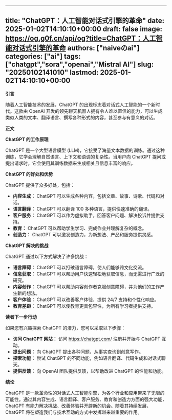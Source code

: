
---
title: "ChatGPT：人工智能对话式引擎的革命"
date: 2025-01-02T14:10:10+00:00
draft: false
image: https://og.g0f.cn/api/og?title=ChatGPT：人工智能对话式引擎的革命
authors: ["naiveのai"]
categories: ["ai"]
tags: ["chatgpt","sora","openai","Mistral AI"]
slug: "20250102141010"
lastmod: 2025-01-02T14:10:10+00:00
---
**引言**

随着人工智能技术的发展，ChatGPT 的出现标志着对话式人工智能的一个新时代。这款由 OpenAI 开发的领先聊天机器人拥有令人难以置信的能力，可以生成类似人类的文本、翻译语言、撰写各种形式的内容，甚至参与有意义的对话。

**正文**

**ChatGPT 的工作原理**

ChatGPT 是一个大型语言模型 (LLM)，它接受了海量文本数据的训练。通过这种训练，它学会理解自然语言、上下文和语调的复杂性。当用户向 ChatGPT 提问或提出请求时，它会使用其训练数据来生成相关且信息丰富的响应。

**ChatGPT 的好处和优势**

ChatGPT 提供了众多好处，包括：

* **内容生成：** ChatGPT 可以生成各种内容，包括文章、故事、诗歌、代码和对话。
* **语言翻译：** ChatGPT 可以翻译 100 多种语言，提供快速准确的翻译。
* **客户服务：** ChatGPT 可以作为虚拟助手，回答客户问题、解决投诉并提供支持。
* **教育：** ChatGPT 可以帮助学生学习、完成作业并理解复杂的概念。
* **创造力：** ChatGPT 可以激发创造力，为新想法、产品和服务提供灵感。

**ChatGPT 解决的挑战**

ChatGPT 通过以下方式解决了许多挑战：

* **语言障碍：** ChatGPT 可以打破语言障碍，使人们能够跨文化交流。
* **信息获取：** ChatGPT 可以帮助用户快速轻松地获取信息，而无需进行广泛的研究。
* **内容创作：** ChatGPT 可以帮助内容创作者克服创意障碍，并为他们的工作产生新的想法。
* **客户体验：** ChatGPT 可以改善客户体验，提供 24/7 支持和个性化响应。
* **教育差距：** ChatGPT 可以使教育更具包容性，为所有学习者提供支持。

**读者下一步行动**

如果您有兴趣探索 ChatGPT 的潜力，您可以采取以下步骤：

* **访问 ChatGPT 网站：** 访问 https://chatgpt.com/ 注册并开始与 ChatGPT 互动。
* **提出问题：** 向 ChatGPT 提出各种问题，从事实查询到创意写作。
* **探索功能：** 尝试 ChatGPT 的不同功能，例如语言翻译、代码生成和对话式聊天。
* **提供反馈：** 向 OpenAI 团队提供反馈，以帮助改进 ChatGPT 的性能和功能。

**结论**

ChatGPT 是一款革命性的对话式人工智能引擎，为各个行业和应用带来了无限的可能性。通过其内容生成、语言翻译、客户服务、教育和创造力方面的强大功能，ChatGPT 有能力解决挑战、改善体验并开辟新的机会。随着其持续发展，ChatGPT 将在塑造我们与技术互动的方式中发挥越来越重要的作用。